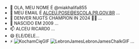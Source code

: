 - 👋 OLA, MEU NOME É @miakhalifa855
- 👀 MEU EMAIL É ALCEU.POSE@ESCOLA.PR.GOV.BR ...
- 🌱 DENVER NUGTS CHAMPION IN 2024 🙌🏼 ...
- 💞 NASCIDO EM 2009 ...
- 📫 ALCEU RICARD0 ...
- 😄 ELE/DELE...
- ⚡ ![KochamCięGIF](https://github.com/user-attachments/assets/ff0e88b8-55f0-4490-9a74-752f36fdeb03)
![LebronJamesLebronJamesChalkGIF](https://github.com/user-attachments/assets/62bdf15c-80da-46db-8fc7-25936fc99e14)
 ...

<!---
miakhalifa855/miakhalifa855 is a ✨ special ✨ repository because its `README.md` (this file) appears on your GitHub profile.
You can click the Preview link to take a look at your changes.
--->
